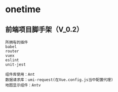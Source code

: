 # onetime

## 前端项目脚手架（V_0.2）
```
所拥有的插件
babel
router
vuex
eslint
unit-jest

组件库使用：Ant
数据请求库：umi-request(在Vue.config.js当中配置代理)
地图显示组件：Antv